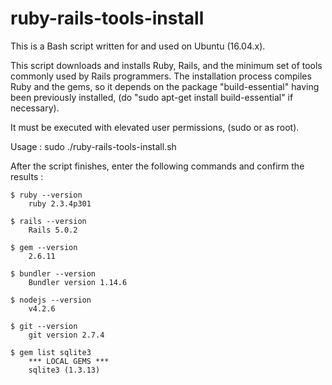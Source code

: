 # ruby-rails-tools-install

This is a Bash script written for and used on Ubuntu (16.04.x).

This script downloads and installs Ruby, Rails, and the minimum set of tools commonly used by Rails programmers.  The installation process compiles Ruby and the gems, so it depends on the package "build-essential" having been previously installed, (do "sudo apt-get install build-essential" if necessary).

It must be executed with elevated user permissions, (sudo or as root).

Usage :
  sudo ./ruby-rails-tools-install.sh

After the script finishes, enter the following commands and confirm the results :

    $ ruby --version
        ruby 2.3.4p301

    $ rails --version
        Rails 5.0.2

    $ gem --version
        2.6.11

    $ bundler --version
        Bundler version 1.14.6

    $ nodejs --version
        v4.2.6

    $ git --version
        git version 2.7.4

    $ gem list sqlite3
        *** LOCAL GEMS ***
        sqlite3 (1.3.13)

